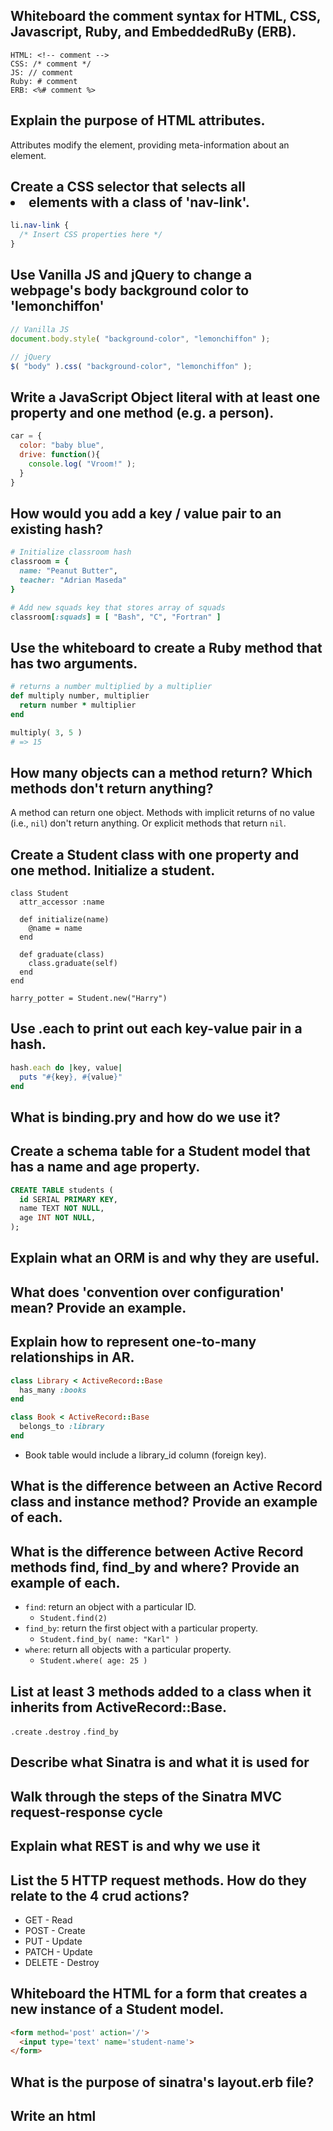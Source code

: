 ## Whiteboard the comment syntax for HTML, CSS, Javascript, Ruby, and EmbeddedRuBy (ERB).

`HTML: <!-- comment -->`  
`CSS: /* comment */`  
`JS: // comment`  
`Ruby: # comment`  
`ERB: <%# comment %>`

## Explain the purpose of HTML attributes.
Attributes modify the element, providing meta-information about an element.

## Create a CSS selector that selects all <li> elements with a class of 'nav-link'.

```css
li.nav-link {
  /* Insert CSS properties here */
}
```

## Use Vanilla JS and jQuery to change a webpage's body background color to 'lemonchiffon'

```js
// Vanilla JS
document.body.style( "background-color", "lemonchiffon" );

// jQuery
$( "body" ).css( "background-color", "lemonchiffon" );
```

## Write a JavaScript Object literal with at least one property and one method (e.g. a person).

```js
car = {
  color: "baby blue",
  drive: function(){
    console.log( "Vroom!" );
  }
}
```

## How would you add a key / value pair to an existing hash?

```ruby
# Initialize classroom hash
classroom = {
  name: "Peanut Butter",
  teacher: "Adrian Maseda"
}

# Add new squads key that stores array of squads
classroom[:squads] = [ "Bash", "C", "Fortran" ]
```

## Use the whiteboard to create a Ruby method that has two arguments.

```ruby
# returns a number multiplied by a multiplier
def multiply number, multiplier
  return number * multiplier
end

multiply( 3, 5 )
# => 15
```

## How many objects can a method return? Which methods don't return anything?

A method can return one object. Methods with implicit returns of no value (i.e., `nil`) don't return anything. Or explicit methods that return `nil`.

## Create a Student class with one property and one method. Initialize a student.

```
class Student
  attr_accessor :name

  def initialize(name)
    @name = name
  end

  def graduate(class)
    class.graduate(self)
  end
end

harry_potter = Student.new("Harry")
```

## Use .each to print out each key-value pair in a hash.

```rb
hash.each do |key, value|
  puts "#{key}, #{value}"
end
```

## What is binding.pry and how do we use it?

## Create a schema table for a Student model that has a name and age property.

```sql
CREATE TABLE students (
  id SERIAL PRIMARY KEY,
  name TEXT NOT NULL,
  age INT NOT NULL,
);
```

## Explain what an ORM is and why they are useful.

## What does 'convention over configuration' mean? Provide an example.

## Explain how to represent one-to-many relationships in AR.

```rb
class Library < ActiveRecord::Base
  has_many :books
end

class Book < ActiveRecord::Base
  belongs_to :library
end
```

* Book table would include a library_id column (foreign key).

## What is the difference between an Active Record class and instance method? Provide an example of each.

## What is the difference between Active Record methods find, find_by and where? Provide an example of each.

* `find`: return an object with a particular ID.
  * `Student.find(2)`
* `find_by`: return the first object with a particular property.
  * `Student.find_by( name: "Karl" )`
* `where`: return all objects with a particular property.
  * `Student.where( age: 25 )`

## List at least 3 methods added to a class when it inherits from ActiveRecord::Base.

`.create`
`.destroy`
`.find_by`

## Describe what Sinatra is and what it is used for

## Walk through the steps of the Sinatra MVC request-response cycle

## Explain what REST is and why we use it

## List the 5 HTTP request methods. How do they relate to the 4 crud actions?

* GET - Read
* POST - Create
* PUT - Update
* PATCH - Update
* DELETE - Destroy

## Whiteboard the HTML for a form that creates a new instance of a Student model.

```html
<form method='post' action='/'>
  <input type='text' name='student-name'>
</form>
```

## What is the purpose of sinatra's layout.erb file?

## Write an html <script> tag that links to a js file in public/js/app.js

`<script src="/js/app.js"></script>`
